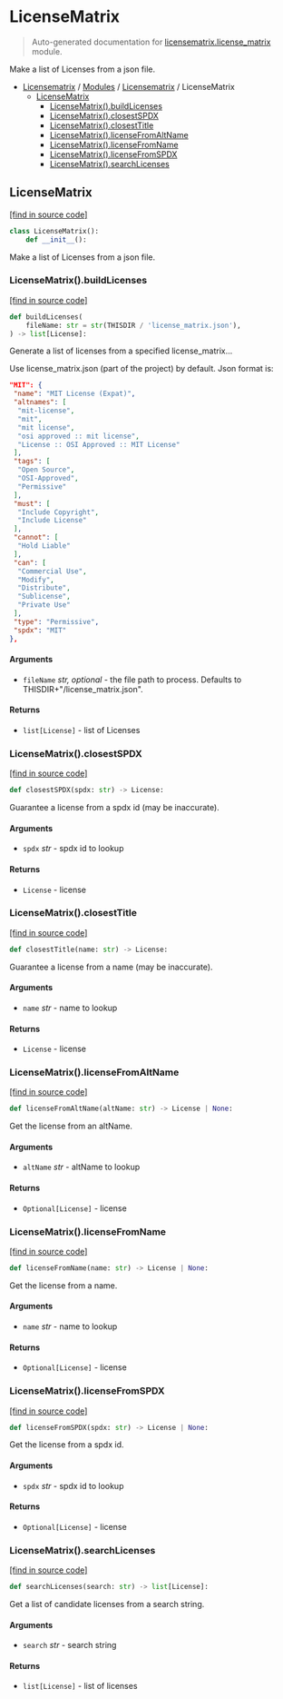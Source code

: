 # LicenseMatrix

> Auto-generated documentation for [licensematrix.license_matrix](../../../licensematrix/license_matrix.py) module.

Make a list of Licenses from a json file.

- [Licensematrix](../README.md#licensematrix-index) / [Modules](../MODULES.md#licensematrix-modules) / [Licensematrix](index.md#licensematrix) / LicenseMatrix
    - [LicenseMatrix](#licensematrix)
        - [LicenseMatrix().buildLicenses](#licensematrixbuildlicenses)
        - [LicenseMatrix().closestSPDX](#licensematrixclosestspdx)
        - [LicenseMatrix().closestTitle](#licensematrixclosesttitle)
        - [LicenseMatrix().licenseFromAltName](#licensematrixlicensefromaltname)
        - [LicenseMatrix().licenseFromName](#licensematrixlicensefromname)
        - [LicenseMatrix().licenseFromSPDX](#licensematrixlicensefromspdx)
        - [LicenseMatrix().searchLicenses](#licensematrixsearchlicenses)

## LicenseMatrix

[[find in source code]](../../../licensematrix/license_matrix.py#L15)

```python
class LicenseMatrix():
    def __init__():
```

Make a list of Licenses from a json file.

### LicenseMatrix().buildLicenses

[[find in source code]](../../../licensematrix/license_matrix.py#L24)

```python
def buildLicenses(
    fileName: str = str(THISDIR / 'license_matrix.json'),
) -> list[License]:
```

Generate a list of licenses from a specified license_matrix...

Use license_matrix.json (part of the project) by default. Json format is:

```json
"MIT": {
 "name": "MIT License (Expat)",
 "altnames": [
  "mit-license",
  "mit",
  "mit license",
  "osi approved :: mit license",
  "License :: OSI Approved :: MIT License"
 ],
 "tags": [
  "Open Source",
  "OSI-Approved",
  "Permissive"
 ],
 "must": [
  "Include Copyright",
  "Include License"
 ],
 "cannot": [
  "Hold Liable"
 ],
 "can": [
  "Commercial Use",
  "Modify",
  "Distribute",
  "Sublicense",
  "Private Use"
 ],
 "type": "Permissive",
 "spdx": "MIT"
},
```

#### Arguments

- `fileName` *str, optional* - the file path to process. Defaults to THISDIR+"/license_matrix.json".

#### Returns

- `list[License]` - list of Licenses

### LicenseMatrix().closestSPDX

[[find in source code]](../../../licensematrix/license_matrix.py#L135)

```python
def closestSPDX(spdx: str) -> License:
```

Guarantee a license from a spdx id (may be inaccurate).

#### Arguments

- `spdx` *str* - spdx id to lookup

#### Returns

- `License` - license

### LicenseMatrix().closestTitle

[[find in source code]](../../../licensematrix/license_matrix.py#L149)

```python
def closestTitle(name: str) -> License:
```

Guarantee a license from a name (may be inaccurate).

#### Arguments

- `name` *str* - name to lookup

#### Returns

- `License` - license

### LicenseMatrix().licenseFromAltName

[[find in source code]](../../../licensematrix/license_matrix.py#L100)

```python
def licenseFromAltName(altName: str) -> License | None:
```

Get the license from an altName.

#### Arguments

- `altName` *str* - altName to lookup

#### Returns

- `Optional[License]` - license

### LicenseMatrix().licenseFromName

[[find in source code]](../../../licensematrix/license_matrix.py#L86)

```python
def licenseFromName(name: str) -> License | None:
```

Get the license from a name.

#### Arguments

- `name` *str* - name to lookup

#### Returns

- `Optional[License]` - license

### LicenseMatrix().licenseFromSPDX

[[find in source code]](../../../licensematrix/license_matrix.py#L72)

```python
def licenseFromSPDX(spdx: str) -> License | None:
```

Get the license from a spdx id.

#### Arguments

- `spdx` *str* - spdx id to lookup

#### Returns

- `Optional[License]` - license

### LicenseMatrix().searchLicenses

[[find in source code]](../../../licensematrix/license_matrix.py#L115)

```python
def searchLicenses(search: str) -> list[License]:
```

Get a list of candidate licenses from a search string.

#### Arguments

- `search` *str* - search string

#### Returns

- `list[License]` - list of licenses
